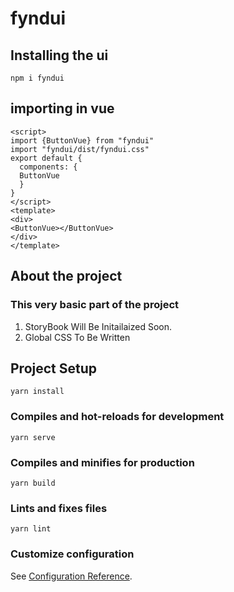 # fyndui
## Installing the ui 
```
npm i fyndui
```

## importing in vue
```vue
<script>
import {ButtonVue} from "fyndui"
import "fyndui/dist/fyndui.css" 
export default {
  components: {
  ButtonVue
  }
}
</script>
<template>
<div>
<ButtonVue></ButtonVue> 
</div>
</template>

```

## About the project
### This very basic part of the project
1. StoryBook Will Be Initailaized Soon.
2. Global CSS To Be Written


## Project Setup
```
yarn install
```

### Compiles and hot-reloads for development
```
yarn serve
```

### Compiles and minifies for production
```
yarn build
```

### Lints and fixes files
```
yarn lint
```

### Customize configuration
See [Configuration Reference](https://cli.vuejs.org/config/).
